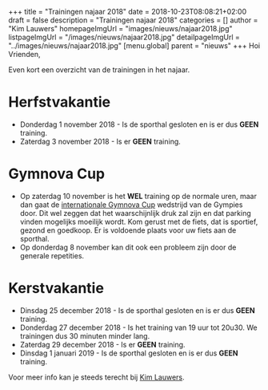 +++
title = "Trainingen najaar 2018"
date = 2018-10-23T08:08:21+02:00
draft = false
description = "Trainingen najaar 2018"
categories = []
author = "Kim Lauwers"
homepageImgUrl = "images/nieuws/najaar2018.jpg"
listpageImgUrl = "/images/nieuws/najaar2018.jpg"
detailpageImgUrl = "../images/nieuws/najaar2018.jpg"
[menu.global]
    parent = "nieuws"
+++
Hoi Vrienden,

Even kort een overzicht van de trainingen in het najaar.

# Herfstvakantie
* Donderdag 1 november 2018 - Is de sporthal gesloten en is er dus **GEEN** training.
* Zaterdag 3 november 2018 - Is er **GEEN** training.

# Gymnova Cup
* Op zaterdag 10 november is het **WEL** training op de normale uren, maar dan gaat de [internationale Gymnova Cup](https://www.gympies.be/gymnovacup) wedstrijd van de Gympies door. 
Dit wel zeggen dat het waarschijnlijk druk zal zijn en dat parking vinden mogelijks moeilijk wordt. Kom gerust met de fiets, dat is sportief, gezond en goedkoop. 
Er is voldoende plaats voor uw fiets aan de sporthal.
* Op donderdag 8 november kan dit ook een probleem zijn door de generale repetities.

# Kerstvakantie
* Dinsdag 25 december 2018 - Is de sporthal gesloten en is er dus **GEEN** training.
* Donderdag 27 december 2018 - Is het training van 19 uur tot 20u30. We trainingen dus 30 minuten minder lang.
* Zaterdag 29 december 2018 - Is er **GEEN** training.
* Dinsdag 1 januari 2019 - Is de sporthal gesloten en is er dus **GEEN** training.

Voor meer info kan je steeds terecht bij [Kim Lauwers](https://www.jujitsukeerbergen.be/trainers/#Kim_Lauwers).